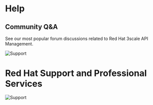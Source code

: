 # Help

## Community Q&A

See our most popular forum discussions related to Red Hat 3scale API Management.

![Support](/help/discussions.png)

# Red Hat Support and Professional Services

![Support](/help/support.png)
